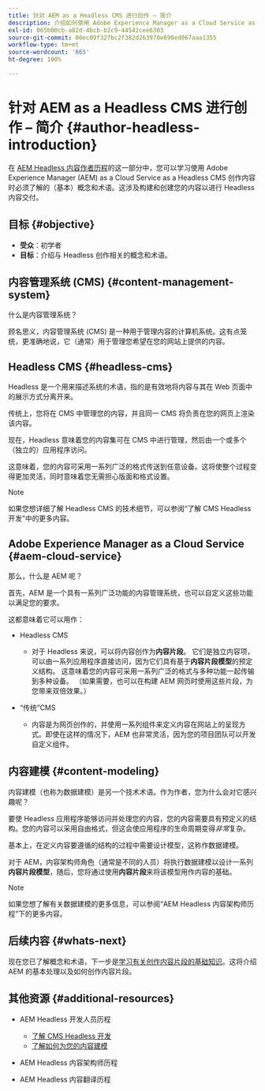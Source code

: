 ```yaml
---
title: 针对 AEM as a Headless CMS 进行创作 – 简介
description: 介绍如何使用 Adobe Experience Manager as a Cloud Service as a Headless CMS 的功能为项目创作内容。
exl-id: 065b00cb-a82d-4bcb-b2c9-44542cee6303
source-git-commit: 00ec09f327bc2f382d263970e690ed067aaa1355
workflow-type: tm+mt
source-wordcount: '665'
ht-degree: 100%

---
```


# 针对 AEM as a Headless CMS 进行创作 – 简介 {#author-headless-introduction}

在 [AEM Headless 内容作者历程](overview.md)的这一部分中，您可以学习使用 Adobe Experience Manager (AEM) as a Cloud Service as a Headless CMS 创作内容时必须了解的（基本）概念和术语。这涉及构建和创建您的内容以进行 Headless 内容交付。

## 目标 {#objective}

* **受众**：初学者
* **目标**：介绍与 Headless 创作相关的概念和术语。

## 内容管理系统 (CMS) {#content-management-system}

什么是内容管理系统？

顾名思义，内容管理系统 (CMS) 是一种用于管理内容的计算机系统。这有点笼统，更准确地说，它（通常）用于管理您希望在您的网站上提供的内容。

## Headless CMS {#headless-cms}

Headless 是一个用来描述系统的术语，指的是有效地将内容与其在 Web 页面中的展示方式分离开来。

传统上，您将在 CMS 中管理您的内容，并且同一 CMS 将负责在您的网页上渲染该内容。

现在，Headless 意味着您的内容集可在 CMS 中进行管理，然后由一个或多个（独立的）应用程序访问。

这意味着，您的内容可采用一系列广泛的格式传送到任意设备。这将使整个过程变得更加灵活，同时意味着您无需担心版面和格式设置。

>[!NOTE]
>
>如果您想详细了解 Headless CMS 的技术细节，可以参阅“了解 CMS Headless 开发”中的更多内容。

## Adobe Experience Manager as a Cloud Service {#aem-cloud-service}

那么，什么是 AEM 呢？

首先，AEM 是一个具有一系列广泛功能的内容管理系统，也可以自定义这些功能以满足您的要求。

这都意味着它可以用作：

* Headless CMS
   * 对于 Headless 来说，可以将内容创作为&#x200B;**内容片段**。
它们是独立内容项，可以由一系列应用程序直接访问，因为它们具有基于**内容片段模型**的预定义结构。
这意味着您的内容可采用一系列广泛的格式与多种功能一起传输到多种设备。
（如果需要，也可以在构建 AEM 网页时使用这些片段，为您带来双倍效果。）

* “传统”CMS
   * 内容是为网页创作的，并使用一系列组件来定义内容在网站上的呈现方式。即使在这样的情况下，AEM 也非常灵活，因为您的项目团队可以开发自定义组件。

## 内容建模 {#content-modeling}

内容建模（也称为数据建模）是另一个技术术语。作为作者，您为什么会对它感兴趣呢？

要使 Headless 应用程序能够访问并处理您的内容，您的内容需要具有预定义的结构。您的内容可以采用自由格式，但这会使应用程序的生命周期变得&#x200B;*非常*&#x200B;复杂。

基本上，在定义内容要遵循的结构的过程中需要设计模型，这称作数据建模。

对于 AEM，内容架构师角色（通常是不同的人员）将执行数据建模以设计一系列&#x200B;**内容片段模型**，随后，您将通过使用&#x200B;**内容片段**&#x200B;来将该模型用作内容的基础。

>[!NOTE]
>
>如果您想了解有关数据建模的更多信息，可以参阅“AEM Headless 内容架构师历程”下的更多内容。

## 后续内容 {#whats-next}

现在您已了解概念和术语，下一步是[学习有关创作内容片段的基础知识](basics.md)。这将介绍 AEM 的基本处理以及如何创作内容片段。

## 其他资源 {#additional-resources}

* AEM Headless 开发人员历程
   * [了解 CMS Headless 开发](/help/journey-headless/developer/learn-about.md)
   * [了解如何为您的内容建模](/help/journey-headless/developer/model-your-content.md)

* AEM Headless 内容架构师历程

* AEM Headless 内容翻译历程
